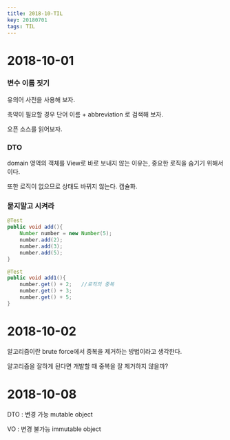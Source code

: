 ```yaml
---
title: 2018-10-TIL
key: 20180701
tags: TIL
---
```


# 2018-10-01

### 변수 이름 짓기

유의어 사전을 사용해 보자.

축약이 필요할 경우 단어 이름 + abbreviation 로 검색해 보자.

오픈 소스를 읽어보자.

### DTO

domain 영역의 객체를 View로 바로 보내지 않는 이유는, 중요한 로직을 숨기기 위해서이다.

또한 로직이 없으므로 상태도 바뀌지 않는다. 캡슐화.

### 묻지말고 시켜라

```java
@Test
public void add(){
    Number number = new Number(5);
    number.add(2);
    number.add(3);
    number.add(5);
}

@Test
public void add1(){
    number.get() + 2;	//로직의 중복
    number.get() + 3;
    number.get() + 5;
}
```

# 2018-10-02

알고리즘이란 brute force에서 중복을 제거하는 방법이라고 생각한다.

알고리즘을 잘하게 된다면 개발할 때 중복을 잘 제거하지 않을까?

# 2018-10-08
DTO : 변경 가능 mutable object

VO : 변경 불가능 immutable object
